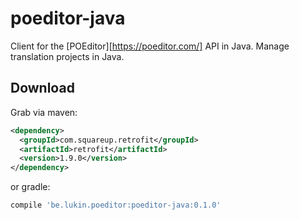 poeditor-java
=============

Client for the [POEditor][https://poeditor.com/] API in Java. Manage translation projects in Java.

Download
--------

Grab via maven:
```xml
<dependency>
  <groupId>com.squareup.retrofit</groupId>
  <artifactId>retrofit</artifactId>
  <version>1.9.0</version>
</dependency>
```
or gradle:
```groovy
compile 'be.lukin.poeditor:poeditor-java:0.1.0'
```
